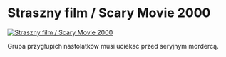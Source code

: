 Straszny film / Scary Movie 2000 
=============
[![Straszny film / Scary Movie 2000 ](http://vidos.pl/images/player.gif)](http://vidos.pl/straszny-film-scary-movie-2000)

 Grupa przygłupich nastolatków musi uciekać przed seryjnym mordercą.
